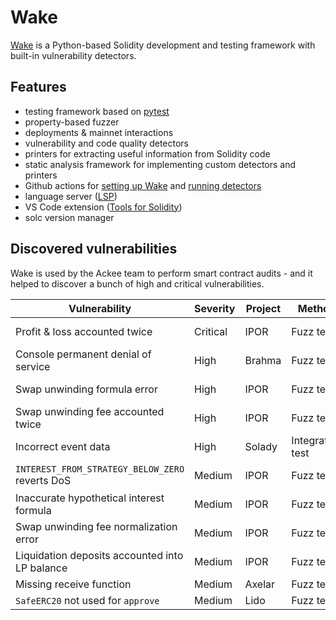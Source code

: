 # Wake

[Wake](https://getwake.io) is a Python-based Solidity development and testing framework with built-in vulnerability detectors.

## Features
- testing framework based on [pytest](https://docs.pytest.org/en)
- property-based fuzzer
- deployments & mainnet interactions
- vulnerability and code quality detectors
- printers for extracting useful information from Solidity code
- static analysis framework for implementing custom detectors and printers
- Github actions for [setting up Wake](https://github.com/marketplace/actions/wake-setup) and [running detectors](https://github.com/marketplace/actions/wake-detect)
- language server ([LSP](https://microsoft.github.io/language-server-protocol/))
- VS Code extension ([Tools for Solidity](https://marketplace.visualstudio.com/items?itemName=AckeeBlockchain.tools-for-solidity))
- solc version manager

## Discovered vulnerabilities

Wake is used by the Ackee team to perform smart contract audits - and it helped to discover a bunch of high and critical vulnerabilities.

| Vulnerability                                   | Severity | Project | Method           | Resources                                                                                                                                                                                                                       |
|-------------------------------------------------|----------|---------|------------------|---------------------------------------------------------------------------------------------------------------------------------------------------------------------------------------------------------------------------------|
| Profit & loss accounted twice                   | Critical | IPOR    | Fuzz test        | [Report](https://github.com/Ackee-Blockchain/public-audit-reports/blob/master/2023/ackee-blockchain-ipor-protocol-report.pdf), [Wake tests](https://github.com/Ackee-Blockchain/tests-ipor/blob/main/tests/test_fuzz.py)        |
| Console permanent denial of service             | High     | Brahma  | Fuzz test        | [Report](https://github.com/Ackee-Blockchain/public-audit-reports/blob/master/2023/ackee-blockchain-brahma-console-v2-report.pdf)                                                                                               |
| Swap unwinding formula error                    | High     | IPOR    | Fuzz test        | [Report](https://github.com/Ackee-Blockchain/public-audit-reports/blob/master/2023/ackee-blockchain-ipor-protocol-report.pdf), [Wake tests](https://github.com/Ackee-Blockchain/tests-ipor/blob/main/tests/test_fuzz.py)        |
| Swap unwinding fee accounted twice              | High     | IPOR    | Fuzz test        | [Report](https://github.com/Ackee-Blockchain/public-audit-reports/blob/master/2023/ackee-blockchain-ipor-protocol-report.pdf), [Wake tests](https://github.com/Ackee-Blockchain/tests-ipor/blob/main/tests/test_fuzz.py)        |
| Incorrect event data                            | High     | Solady  | Integration test | [Report](https://github.com/Ackee-Blockchain/public-audit-reports/blob/master/2023/ackee-blockchain-solady-report.pdf), [Wake tests](https://github.com/Ackee-Blockchain/tests-solady/blob/main/tests/test_erc1155.py)          |
| `INTEREST_FROM_STRATEGY_BELOW_ZERO` reverts DoS | Medium   | IPOR    | Fuzz test        | [Report](https://github.com/Ackee-Blockchain/public-audit-reports/blob/master/2023/ackee-blockchain-ipor-protocol-report.pdf), [Wake tests](https://github.com/Ackee-Blockchain/tests-ipor/blob/main/tests/test_fuzz.py)        |
| Inaccurate hypothetical interest formula        | Medium   | IPOR    | Fuzz test        | [Report](https://github.com/Ackee-Blockchain/public-audit-reports/blob/master/2023/ackee-blockchain-ipor-protocol-report.pdf), [Wake tests](https://github.com/Ackee-Blockchain/tests-ipor/blob/main/tests/test_fuzz.py)        |
| Swap unwinding fee normalization error          | Medium   | IPOR    | Fuzz test        | [Report](https://github.com/Ackee-Blockchain/public-audit-reports/blob/master/2023/ackee-blockchain-ipor-protocol-report.pdf), [Wake tests](https://github.com/Ackee-Blockchain/tests-ipor/blob/main/tests/test_fuzz.py)        |
| Liquidation deposits accounted into LP balance  | Medium   | IPOR    | Fuzz test        | [Report](https://github.com/Ackee-Blockchain/public-audit-reports/blob/master/2023/ackee-blockchain-ipor-protocol-report.pdf), [Wake tests](https://github.com/Ackee-Blockchain/tests-ipor/blob/main/tests/test_st_eth_fuzz.py) |
| Missing receive function                        | Medium   | Axelar  | Fuzz test        | [Wake tests](https://github.com/Ackee-Blockchain/tests-axelar-interchain-governance-executor/blob/main/tests/test_fuzz.py)                                                                                                      |
| `SafeERC20` not used for `approve`              | Medium   | Lido    | Fuzz test        | [Wake tests](https://github.com/Ackee-Blockchain/tests-lido-stonks/blob/main/tests/test_fuzz.py)                                                                                                                                |
